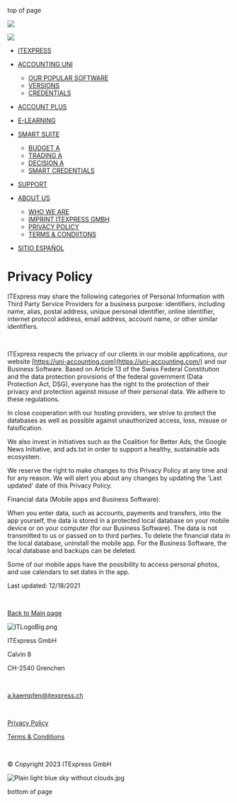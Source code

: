 top of page

![](https://static.wixstatic.com/media/e20e22_98d98ca8f53d4b58b575b7180f128c5e~mv2.jpg/v1/fill/w_288,h_216,al_c,q_80,usm_0.66_1.00_0.01,blur_2,enc_auto/e20e22_98d98ca8f53d4b58b575b7180f128c5e~mv2.jpg)

![](https://static.wixstatic.com/media/e20e22_f6a2c1236d324544a1113f8c6e8de3c9~mv2.png/v1/fill/w_172,h_69,al_c,q_85,usm_0.66_1.00_0.01,enc_auto/e20e22_f6a2c1236d324544a1113f8c6e8de3c9~mv2.png)

* [ITEXPRESS](https://www.uni-accounting.com/)
* [ACCOUNTING UNI](https://www.uni-accounting.com/accounting-uni)
    
    * [OUR POPULAR SOFTWARE](https://www.uni-accounting.com/accounting-universal)
    * [VERSIONS](https://www.uni-accounting.com/versions)
    * [CREDENTIALS](https://www.uni-accounting.com/credentials)
    
* [ACCOUNT PLUS](https://www.uni-accounting.com/about-5)
* [E-LEARNING](https://www.uni-accounting.com/elearning)
* [SMART SUITE](https://www.uni-accounting.com/smart-suite)
    
    * [BUDGET A](https://www.uni-accounting.com/smart-budgets)
    * [TRADING A](https://www.uni-accounting.com/smart-tradings)
    * [DECISION A](https://www.uni-accounting.com/smart-decisions)
    * [SMART CREDENTIALS](https://www.uni-accounting.com/smart-credentials)
    
* [SUPPORT](https://www.uni-accounting.com/support)
* [ABOUT US](https://www.uni-accounting.com/us)
    
    * [WHO WE ARE](https://www.uni-accounting.com/about-us)
    * [IMPRINT ITEXPRESS GMBH](https://www.uni-accounting.com/about-3)
    * [PRIVACY POLICY](https://www.uni-accounting.com/privacy-policy)
    * [TERMS & CONDIITONS](https://www.uni-accounting.com/kopie-von-privacy-policy)
    
* [SITIO ESPAÑOL](https://contabilidad-uni.com/)

Privacy Policy
==============

ITExpress may share the following categories of Personal Information with Third Party Service Providers for a business purpose: identifiers, including name, alias, postal address, unique personal identifier, online identifier, internet protocol address, email address, account name, or other similar identifiers.

​

ITExpress respects the privacy of our clients in our mobile applications, our website [https://uni-accounting.com](https://uni-accounting.com/) and our Business Software. Based on Article 13 of the Swiss Federal Constitution and the data protection provisions of the federal government (Data Protection Act, DSG), everyone has the right to the protection of their privacy and protection against misuse of their personal data. We adhere to these regulations.

In close cooperation with our hosting providers, we strive to protect the databases as well as possible against unauthorized access, loss, misuse or falsification.

We also invest in initiatives such as the Coalition for Better Ads, the Google News Initiative, and ads.txt in order to support a healthy, sustainable ads ecosystem.

We reserve the right to make changes to this Privacy Policy at any time and for any reason. We will alert you about any changes by updating the 'Last updated' date of this Privacy Policy.

Financial data (Mobile apps and Business Software):

When you enter data, such as accounts, payments and transfers, into the app yourself, the data is stored in a protected local database on your mobile device or on your computer (for our Business Software). The data is not transmitted to us or passed on to third parties. To delete the financial data in the local database, uninstall the mobile app. For the Business Software, the local database and backups can be deleted.

Some of our mobile apps have the possibility to access personal photos, and use calendars to set dates in the app.

Last updated: 12/18/2021

​

[Back to Main page](https://www.uni-accounting.com/)

![ITLogoBig.png](https://static.wixstatic.com/media/e20e22_d5440cbce1ff4f70a12491632197c569~mv2.png/v1/fill/w_164,h_66,al_c,q_85,usm_0.66_1.00_0.01,blur_3,enc_auto/ITLogoBig.png)

ITExpress GmbH

Calvin 8

CH-2540 Grenchen

​

[a.kaempfen@itexpress.ch](mailto:a.kaempfen@itexpress.ch)

​

[Privacy Policy](https://www.uni-accounting.com/privacy-policy)

[Terms & Conditions](https://www.uni-accounting.com/)

​

© Copyright 2023 ITExpress GmbH

![Plain light blue sky without clouds.jpg](https://static.wixstatic.com/media/e20e22_98d98ca8f53d4b58b575b7180f128c5e~mv2.jpg/v1/fill/w_89,h_67,al_c,q_80,usm_0.66_1.00_0.01,blur_2,enc_auto/e20e22_98d98ca8f53d4b58b575b7180f128c5e~mv2.jpg)

bottom of page